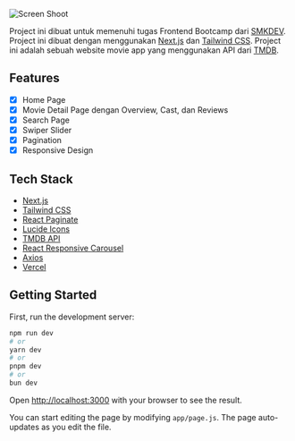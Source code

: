![Screen Shoot](https://i.ibb.co/gJ1yqkz/Screen-shoot-milatv.png)

Project ini dibuat untuk memenuhi tugas Frontend Bootcamp dari [SMKDEV]('https://smk.dev/'). Project ini dibuat dengan menggunakan [Next.js]('https://nextjs.org/') dan [Tailwind CSS]('https://tailwindcss.com/'). Project ini adalah sebuah website movie app yang menggunakan API dari [TMDB](https://www.themoviedb.org/).

## Features

- [x] Home Page
- [x] Movie Detail Page dengan Overview, Cast, dan Reviews
- [x] Search Page
- [x] Swiper Slider
- [x] Pagination
- [x] Responsive Design

## Tech Stack

- [Next.js]('https://nextjs.org/')
- [Tailwind CSS]('https://tailwindcss.com/')
- [React Paginate]('https://www.npmjs.com/package/react-paginate')
- [Lucide Icons]('https://lucide.dev/')
- [TMDB API]('https://www.themoviedb.org/')
- [React Responsive Carousel]('https://www.npmjs.com/package/react-responsive-carousel')
- [Axios]('https://www.npmjs.com/package/axios')
- [Vercel](https://vercel.com/)

## Getting Started

First, run the development server:

```bash
npm run dev
# or
yarn dev
# or
pnpm dev
# or
bun dev
```

Open [http://localhost:3000](http://localhost:3000) with your browser to see the result.

You can start editing the page by modifying `app/page.js`. The page auto-updates as you edit the file.
